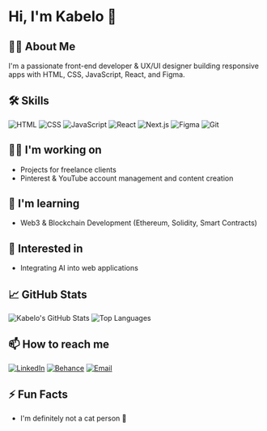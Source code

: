 # Hi, I'm Kabelo 👋


## 👨‍💻 About Me
I'm a passionate front-end developer & UX/UI designer building responsive apps with HTML, CSS, JavaScript, React, and Figma.

## 🛠️ Skills
![HTML](https://img.shields.io/badge/HTML-E34F26?style=for-the-badge&logo=html5&logoColor=white)
![CSS](https://img.shields.io/badge/CSS-1572B6?style=for-the-badge&logo=css3&logoColor=white)
![JavaScript](https://img.shields.io/badge/JavaScript-F7DF1E?style=for-the-badge&logo=javascript&logoColor=black)
![React](https://img.shields.io/badge/React-61DAFB?style=for-the-badge&logo=react&logoColor=black)
![Next.js](https://img.shields.io/badge/Next.js-000000?style=for-the-badge&logo=nextdotjs&logoColor=white)
![Figma](https://img.shields.io/badge/Figma-F24E1E?style=for-the-badge&logo=figma&logoColor=white)
![Git](https://img.shields.io/badge/Git-F05032?style=for-the-badge&logo=git&logoColor=white)

## 🧑‍🚀 I'm working on
- Projects for freelance clients  
- Pinterest & YouTube account management and content creation

## 🌱 I'm learning
- Web3 & Blockchain Development (Ethereum, Solidity, Smart Contracts)
 
## 🤖 Interested in
- Integrating AI into web applications  

## 📈 GitHub Stats
![Kabelo's GitHub Stats](https://github-readme-stats.vercel.app/api?username=kabsM13&show_icons=true&theme=radical)
![Top Languages](https://github-readme-stats.vercel.app/api/top-langs/?username=kabsM13&layout=compact&theme=radical)

## 📫 How to reach me
[![LinkedIn](https://img.shields.io/badge/LinkedIn-0A66C2?style=for-the-badge&logo=linkedin&logoColor=white)](https://www.linkedin.com/in/kabelo-m-9a0555128/)
[![Behance](https://img.shields.io/badge/Behance-1769FF?style=for-the-badge&logo=behance&logoColor=white)](https://www.behance.net/kabelomaitisa1)
[![Email](https://img.shields.io/badge/Email-D14836?style=for-the-badge&logo=gmail&logoColor=white)](mailto:kabelodesigns777@gmail.com)

## ⚡ Fun Facts
- I'm definitely not a cat person 🐶  


